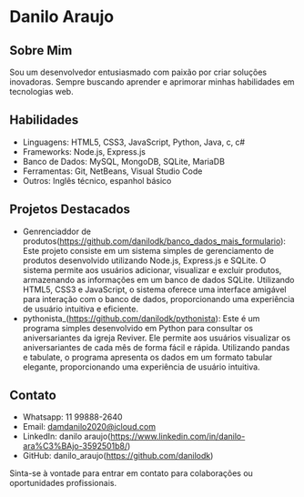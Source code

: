 # Danilo Araujo

## Sobre Mim
Sou um desenvolvedor entusiasmado com paixão por criar soluções inovadoras. Sempre buscando aprender e aprimorar minhas habilidades em tecnologias web.

## Habilidades
- Linguagens: HTML5, CSS3, JavaScript, Python, Java, c, c#
- Frameworks: Node.js, Express.js
- Banco de Dados: MySQL, MongoDB, SQLite, MariaDB
- Ferramentas: Git, NetBeans, Visual Studio Code
- Outros: Inglês técnico, espanhol básico

## Projetos Destacados
- Genrenciaddor de produtos(https://github.com/danilodk/banco_dados_mais_formulario): Este projeto consiste em um sistema simples de gerenciamento de produtos desenvolvido utilizando Node.js, Express.js e SQLite. O sistema permite aos usuários adicionar, visualizar e excluir produtos, armazenando as informações em um banco de dados SQLite. Utilizando HTML5, CSS3 e JavaScript, o sistema oferece uma interface amigável para interação com o banco de dados, proporcionando uma experiência de usuário intuitiva e eficiente.
- pythonista_(https://github.com/danilodk/pythonista): Este é um programa simples desenvolvido em Python para consultar os aniversariantes da igreja Reviver. Ele permite aos usuários visualizar os aniversariantes de cada mês de forma fácil e rápida. Utilizando pandas e tabulate, o programa apresenta os dados em um formato tabular elegante, proporcionando uma experiência de usuário intuitiva.

## Contato
- Whatsapp: 11 99888-2640
- Email: damdanilo2020@icloud.com
- LinkedIn: danilo araujo(https://www.linkedin.com/in/danilo-ara%C3%BAjo-3592501b8/)
- GitHub: danilo_araujo(https://github.com/danilodk)

Sinta-se à vontade para entrar em contato para colaborações ou oportunidades profissionais.
